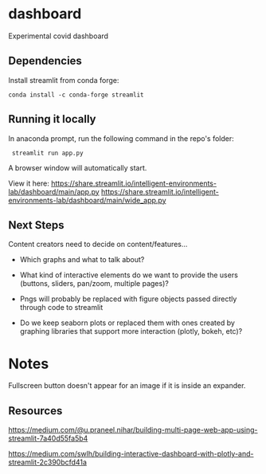 # dashboard
 Experimental covid dashboard

## Dependencies 
Install streamlit from conda forge:

``` conda install -c conda-forge streamlit ```

## Running it locally 
In anaconda prompt, run the following command in the repo's folder:

``` streamlit run app.py```

A browser window will automatically start.

View it here: https://share.streamlit.io/intelligent-environments-lab/dashboard/main/app.py
https://share.streamlit.io/intelligent-environments-lab/dashboard/main/wide_app.py

## Next Steps
Content creators need to decide on content/features...

  - Which graphs and what to talk about?
  - What kind of interactive elements do we want to provide the users (buttons, sliders, pan/zoom, multiple pages)?
  
  - Pngs will probably be replaced with figure objects passed directly through code to streamlit
  - Do we keep seaborn plots or replaced them with ones created by graphing libraries that support more interaction (plotly, bokeh, etc)?
  
# Notes

Fullscreen button doesn't appear for an image if it is inside an expander.

## Resources

https://medium.com/@u.praneel.nihar/building-multi-page-web-app-using-streamlit-7a40d55fa5b4

https://medium.com/swlh/building-interactive-dashboard-with-plotly-and-streamlit-2c390bcfd41a
